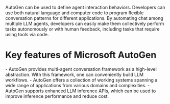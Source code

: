 AutoGen can be used to define agent interaction behaviors. Developers can use both natural language and computer code to program flexible conversation patterns for different applications. By automating chat among multiple LLM agents, developers can easily make them collectively perform tasks autonomously or with human feedback, including tasks that require using tools via code.

<h1>Key features of Microsoft AutoGen</h1>
- AutoGen provides multi-agent conversation framework as a high-level abstraction. With this framework, one can conveniently build LLM workflows.
- AutoGen offers a collection of working systems spanning a wide range of applications from various domains and complexities.
- AutoGen supports enhanced LLM inference APIs, which can be used to improve inference performance and reduce cost.
